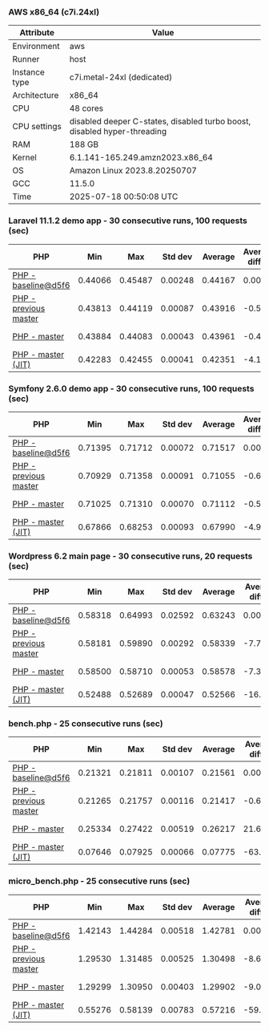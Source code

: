 ### AWS x86_64 (c7i.24xl)

|  Attribute    |     Value      |
|---------------|----------------|
| Environment   |aws|
| Runner        |host|
| Instance type |c7i.metal-24xl (dedicated)|
| Architecture  |x86_64
| CPU           |48 cores|
| CPU settings  |disabled deeper C-states, disabled turbo boost, disabled hyper-threading|
| RAM           |188 GB|
| Kernel        |6.1.141-165.249.amzn2023.x86_64|
| OS            |Amazon Linux 2023.8.20250707|
| GCC           |11.5.0|
| Time          |2025-07-18 00:50:08 UTC|

### Laravel 11.1.2 demo app - 30 consecutive runs, 100 requests (sec)

|     PHP     |     Min     |     Max     |    Std dev   |   Average  |  Average diff % |   Median   | Median diff % |     Memory    |
|-------------|-------------|-------------|--------------|------------|-----------------|------------|---------------|---------------|
|[PHP - baseline@d5f6](https://github.com/php/php-src/commit/d5f6e56610)|0.44066|0.45487|0.00248|0.44167|0.00%|0.44114|0.00%|42.01 MB|
|[PHP - previous master](https://github.com/php/php-src/commit/2e0c011fb8)|0.43813|0.44119|0.00087|0.43916|-0.57%|0.43885|-0.52%|42.39 MB|
|[PHP - master](https://github.com/php/php-src/commit/aadd724362)|0.43884|0.44083|0.00043|0.43961|-0.47%|0.43962|-0.34%|42.39 MB|
|[PHP - master (JIT)](https://github.com/php/php-src/commit/aadd724362)|0.42283|0.42455|0.00041|0.42351|-4.11%|0.42339|-4.02%|51.51 MB|

### Symfony 2.6.0 demo app - 30 consecutive runs, 100 requests (sec)

|     PHP     |     Min     |     Max     |    Std dev   |   Average  |  Average diff % |   Median   | Median diff % |     Memory    |
|-------------|-------------|-------------|--------------|------------|-----------------|------------|---------------|---------------|
|[PHP - baseline@d5f6](https://github.com/php/php-src/commit/d5f6e56610)|0.71395|0.71712|0.00072|0.71517|0.00%|0.71504|0.00%|37.68 MB|
|[PHP - previous master](https://github.com/php/php-src/commit/2e0c011fb8)|0.70929|0.71358|0.00091|0.71055|-0.65%|0.71058|-0.62%|38.40 MB|
|[PHP - master](https://github.com/php/php-src/commit/aadd724362)|0.71025|0.71310|0.00070|0.71112|-0.57%|0.71089|-0.58%|38.40 MB|
|[PHP - master (JIT)](https://github.com/php/php-src/commit/aadd724362)|0.67866|0.68253|0.00093|0.67990|-4.93%|0.67978|-4.93%|45.12 MB|

### Wordpress 6.2 main page - 30 consecutive runs, 20 requests (sec)

|     PHP     |     Min     |     Max     |    Std dev   |   Average  |  Average diff % |   Median   | Median diff % |     Memory    |
|-------------|-------------|-------------|--------------|------------|-----------------|------------|---------------|---------------|
|[PHP - baseline@d5f6](https://github.com/php/php-src/commit/d5f6e56610)|0.58318|0.64993|0.02592|0.63243|0.00%|0.64582|0.00%|43.41 MB|
|[PHP - previous master](https://github.com/php/php-src/commit/2e0c011fb8)|0.58181|0.59890|0.00292|0.58339|-7.75%|0.58289|-9.74%|43.77 MB|
|[PHP - master](https://github.com/php/php-src/commit/aadd724362)|0.58500|0.58710|0.00053|0.58578|-7.38%|0.58567|-9.31%|43.76 MB|
|[PHP - master (JIT)](https://github.com/php/php-src/commit/aadd724362)|0.52488|0.52689|0.00047|0.52566|-16.88%|0.52556|-18.62%|62.17 MB|

### bench.php - 25 consecutive runs (sec)

|     PHP     |     Min     |     Max     |    Std dev   |   Average  |  Average diff % |   Median   | Median diff % |     Memory    |
|-------------|-------------|-------------|--------------|------------|-----------------|------------|---------------|---------------|
|[PHP - baseline@d5f6](https://github.com/php/php-src/commit/d5f6e56610)|0.21321|0.21811|0.00107|0.21561|0.00%|0.21566|0.00%|26.40 MB|
|[PHP - previous master](https://github.com/php/php-src/commit/2e0c011fb8)|0.21265|0.21757|0.00116|0.21417|-0.66%|0.21388|-0.82%|26.70 MB|
|[PHP - master](https://github.com/php/php-src/commit/aadd724362)|0.25334|0.27422|0.00519|0.26217|21.60%|0.26118|21.11%|26.69 MB|
|[PHP - master (JIT)](https://github.com/php/php-src/commit/aadd724362)|0.07646|0.07925|0.00066|0.07775|-63.94%|0.07757|-64.03%|27.90 MB|

### micro_bench.php - 25 consecutive runs (sec)

|     PHP     |     Min     |     Max     |    Std dev   |   Average  |  Average diff % |   Median   | Median diff % |     Memory    |
|-------------|-------------|-------------|--------------|------------|-----------------|------------|---------------|---------------|
|[PHP - baseline@d5f6](https://github.com/php/php-src/commit/d5f6e56610)|1.42143|1.44284|0.00518|1.42781|0.00%|1.42623|0.00%|20.63 MB|
|[PHP - previous master](https://github.com/php/php-src/commit/2e0c011fb8)|1.29530|1.31485|0.00525|1.30498|-8.60%|1.30594|-8.43%|20.99 MB|
|[PHP - master](https://github.com/php/php-src/commit/aadd724362)|1.29299|1.30950|0.00403|1.29902|-9.02%|1.29883|-8.93%|20.98 MB|
|[PHP - master (JIT)](https://github.com/php/php-src/commit/aadd724362)|0.55276|0.58139|0.00783|0.57216|-59.93%|0.57439|-59.73%|22.35 MB|
